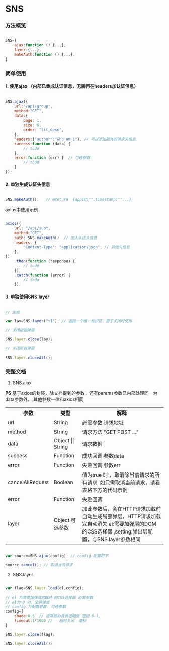 # SNS


### 方法概览

```js

SNS={
	ajax:function () {...},
	layer:{...},
	makeAuth:function () {...},
}

```



### 简单使用

#### 1. 使用ajax （**内部已集成认证信息，无需再在headers加认证信息**）

```js

SNS.ajax({
    url:"/api/group",
    method:"GET",
    data:{                     
        page: 1,
        size: 6,
        order: "lit_desc", 
    },
    headers:{"author":"who am i"}, // 可以添加额外的请求头信息
    success:function (data) {
        // todo
    },
    error:function (err) {  // 可选参数
        // todo
    }
});

```


#### 2. 单独生成认证头信息

```js

SNS.makeAuth();   // @return  {appid:"",timestamp:""...}

```

axios中使用示例

```js

axios({
    url: "/api/sub",
    method:"GET",
    auth: SNS.makeAuth()  // 加入认证头信息 
    headers: {
        "Content-Type": "application/json", // 其他头信息
    },
})
    .then(function (response) {
        // todo
    })
    .catch(function (error) {
        // todo
    });

```

#### 3. 单独使用SNS.layer

```js

// 生成

var lay=SNS.layer("t1"); // 返回一个唯一标识符，用于关闭时使用

// 关闭指定弹层

SNS.layer.close(lay);

// 关闭所有弹层

SNS.layer.closeAll();


```

### 完整文档

1. SNS.ajax


**PS** 基于axios的封装，除文档提到的参数，还有params参数已内部处理同一为data参数外， 其他参数一律和axios相同

<table>
	<tr>
		<th>参数</th>
		<th>类型</th>
		<th>解释</th>
	</tr>
	<tr>
		<td>url</td>
		<td>String</td>
		<td>必需参数 请求地址</td>
	</tr>
	<tr>
		<td>method</td>
		<td>String</td>
		<td>请求方法 "GET POST ..."</td>
	</tr>
	<tr>
		<td>data</td>
		<td>Object || String</td>
		<td>请求数据</td>
	</tr>
	<tr>
		<td>success</td>
		<td>Function </td>
		<td>成功回调 参数data <br/></td>
	</tr>
	<tr>
		<td>error</td>
		<td>Function</td>
		<td>失败回调 参数err</td>
	</tr>
	<tr>
		<td>cancelAllRequest</td>
		<td>Boolean</td>
		<td>值为true 时 ，取消除当前请求的所有请求, 如只需取消当前请求，请看表格下方的代码示例</td>
	</tr>
	<tr>
		<td>error</td>
		<td>Function</td>
		<td>失败回调</td>
	</tr>
	<tr>
		<td>layer</td>
		<td>Object 可选参数</td>
		<td>加此参数后，会在HTTP请求加载前自动生成局部弹层，HTTP请求加载完自动消失   el:需要加弹层的DOM 的CSS选择器  ,setting:弹出层配置，与SNS.layer参数相同</td>
	</tr>
</table>


```js

var source=SNS.ajax(config); // config 配置如下

source.cancel(); // 取消当前请求

```



2. SNS.layer

```js

var flag=SNS.layer.load(el,config);

// el 为需要加弹层的DOM 的CSS选择器 必需参数
// el为 0 时，全屏弹层
// config 为配置参数  可选参数
config={
	shade:0.5  // 遮罩层的背景透明度 范围 0-1,
	timeout:1*1000 //   超时关闭  毫秒
}

SNS.layer.close(flag);

SNS.layer.closeAll();

```


